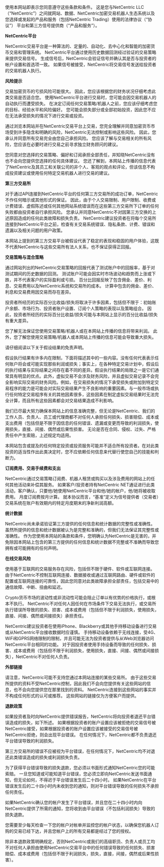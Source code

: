 使用本网站即表示您同意遵守这些条款和条件。 这是您与NetCentric LLC（“NetCentric”）之间就网站、数据、NetCentric加密交易机器人生态系统以及您选择或发起的产品和服务（包括NetCentric Trading）使用的法律协议（“协议”） 平台和第三方信号提供商（“产品和服务”）。 

**NetCentric平台** 

NetCentric交易平台是一种算法的、定量的、自动化、去中心化和智能的加密货币交易和管理系统。 NetCentric平台通过使用历史数据回测经过验证的交易策略来提供交易信号。 生成信号后，NetCentric会验证信号并确认其是否与投资者的帐户设置和首选项一致。 如果信号被接受，NetCentric将交易信号发送给投资者的交易机器人执行。

**风险提示**

交易加密货币的亏损风险可能很大。 因此，您应该根据您的财务状况仔细考虑此类交易是否适合您。 使用NetCentric平台进行交易时，您可能会因交易机器人的自动执行而遭受损失。 在决定订阅任何交易策略/机器人之前，您应该仔细考虑您的目标、经验水平和风险偏好。 您可能会损失部分或全部初始投资，因此您不应在无法承受损失的情况下进行交易或投资。 

通过浏览本网站并在NetCentric交易平台上交易，您完全理解并同意加密货币市场受到许多隐含和明确的风险，NetCentric无法控制或影响这些风险。 因此，您承认并同意所有交易完全由您自己承担风险。 您应该了解与交易相关的所有风险，您应该在必要时进行交易之前寻求独立财务顾问的建议。 

您同意对您选择的交易策略、偏好和订阅承担全部责任，并知晓NetCentric没有也不会向您提供您选择的任何具体建议。 您还了解到，本网站上传播的信息代表了NetCentric及其员工和关联公司的非个人、客观的观点和评论，但该信息不构成投资建议或使用任何特定交易机器人进行交易的建议。

**第三方交易所** 

对于通过API连接到NetCentric平台的任何第三方交易所的成功订单，NetCentric不作任何暗示或其他形式的保证。 因此，由于个人交易限制、用户限制、收费或计费错误、虚假陈述或任何其他网站系统错误而在这些第三方交易所下订单的任何失败都由投资者自行承担风险。 您承认并同意NetCentric不对因第三方交换的上述原因造成的任何此类故障和损失负责。 NetCentric建议投资者在将每个交易所连接到NetCentric平台之前，检查有关交易系统错误、隐私条款、计费、错误和遗漏以及相关问题的用户政策。 

本网站上提到的第三方交易平台被假设代表了稳定的表现和稳固的用户体验，这既不代表NetCentric与这些交易所有法人关系，也不保证获得正回报。  

**交易策略与混合策略**

通过网站列出的NetCentric交易策略的回报代表了测试账户中的回报率，基于对测试期间的历史数据的回测。 测试账户可能会因实时市场波动和趋势而上涨或下跌，并不代表客户的实际盈利或亏损。 百分比回报反映了包含佣金、差价、利息、交易费用以及NetCentric系统和交易所的成本。 计算中包含的佣金、差价、利息和交易费用因交易而存在差异。

投资者所经历的实际百分比收益/损失将取决于许多因素，包括但不限于：初始账户余额、市场行为、投资者账户设置、订阅个人策略的表现以及策略组合。 因此，投资者所经历的实际百分比收益/损失可能与本网站上显示的百分比收益/损失有重大差异。 

您了解无法保证您使用交易策略/机器人或在本网站上传播的信息将带来利润。 此外，您了解您使用交易策略/机器人或本网站上传播的信息可能会导致重大损失。



请仔细阅读以下关于假设结果的免责声明。



假设执行结果有许多内在限制，下面将描述其中的一些内容。没有任何代表表示任何账户将会或可能实现那些利润或损失；事实上，在各种特定交易计划中，假设后的执行结果与实际结果之间存在着不同的差异。假设执行结果的局限之一是它们通常具有明显的优点。此外，虚拟交易不会涉及财务风险，并且虚拟交易记录不会完全影响实际交易的财务风险。例如，在交易损失的情况下承受损失或附加到特定交易程序的能力是可能会对实际交易结果产生不良影响的重要因素。与一般市场或执行任何特定交易程序有关的其他因素很多，这些因素在制定虚拟交易结果时无法完全计算，而且所有这些因素都会对交易结果造成不利影响。

我们已尽最大努力确保本网站上的信息准确完整，但无论是NetCentric、我们的工作人员、负责人、员工或代理商都不对任何人承担任何损失、损害赔偿、成本或支出费用（包括但是不限于因信息的任何错误、遗漏或变更而导致的利润损失，使用损失，直接、间接、偶然或后果性损害。 无论是否在合同、侵权、过失、严格责任中产生索赔，上述规定均适用。

本网站包含或提及的任何特定投资或投资服务可能并不适合所有投资者。在对此类投资的适当性作出此类决定时，您不应依赖任何信息来代替行使您自己的技能和判断力。

**订阅费用、交易手续费和支出** 

NetCentric通过交易策略订阅费、机器人租赁或购买以及涉及费用的网站上的任何其他活动来补偿其服务。 如果客户/投资者持有NetCentric NET通证进行此类活动，客户确认，只要他/她使用NetCentric平台和他/她的帐户，他/她将被收取费用。 月度订阅费按月计算。 就本协议而言，“基准”定义为信号提供者（交易者）交易系统在账户有效期内的特定月度期末的净新利润高额。

**统计数据**

NetCentric尚未承诺验证第三方提供的任何信息和统计数据的完整性或准确性。 虽然所提供的信息和统计数据被认为是完整和准确的，但我们无法保证其完整性或准确性。 作为您使用本网站的条款和条件，您明确认为NetCentric是无害的，并免除因本网站上包含的第三方提供的任何信息和统计数据不完整或不准确而导致您拥有或可能拥有的任何声明。

**在线交易风险**

使用基于互联网的交易服务存在风险，包括但不限于硬件、软件或互联网连接。 由于NetCentric不控制互联网连接、数据接收或通过互联网路由、硬件或软件的配置或互联网连接的可靠性，因此您同意对此类故障承担全部责任，包括交易中的通信故障、中断、扭曲和延迟。 

Crypto货币市场的波动性或非流动性可能会阻止订单以有优势的价格执行，或根本不执行。 NetCentric不对任何人因任何在市场条件下交易无法执行，或交易所执行错误所导致的损失、损害、成本或费用（包括但不限于利润损失，使用损失，直接、间接、偶然或间接损失）承担责任。

NetCentric建议投资者在使用iPhone、Blackberry或其他手持移动设备进行交易或从NetCentric平台接收数据时应谨慎。 手持移动设备依赖于无线连接，受4G、WiFi和GPRS网络限制的限制，并且可能无法为投资者提供与从Web浏览器访问NetCentric平台相同的功能。 对于因投资者使用手持设备而导致的任何损失、损害、成本或费用（包括但不限于利润损失，使用损失，直接、间接、偶然或间接损失），NetCentric不对任何人负责。

**外部链接**

请注意，NetCentric可能不支持您通过本网站连接的某些交易所。 由于这些交易所提供的资料不受NetCentric控制，因此我们不会向您提供有关这些网站的信息，也不会向您提供您在那里找到的资料。 NetCentric连接到这些网站的事实并不构成任何形式的认可或推荐。 这些网站的链接仅为方便客户而提供。

**退款政策**

如果投资者及时向NetCentric提供错误报告，NetCentric将向投资者退还平台错误造成的损失，如下所述。 如果根据投资者的账户设置应该被拒绝的交易信号被NetCentric接受，如果根据投资者的账户设置应该被接受的交易信号被NetCentric拒绝，则会出现平台错误。 在任何情况下，NetCentric都不负责退还平台错误导致的利润损失。

第三方交易所的错误不应被视为平台错误，在任何情况下，NetCentric均不对退还此类错误造成的损失或利润损失负责。

为了获得平台错误导致的损失退款，您必须以书面形式通知NetCentric您的可能索赔。 一旦您知道或可能知道平台错误，您必须立即向NetCentric发送书面通知，但无论如何，不得迟于平台错误发生后二十四小时。 如果NetCentric在平台错误发生后的二十四小时内未收到您的通知，则对平台错误导致的任何损失不承担任何责任。

如果NetCentric确认您的帐户发生了平台错误，并且您在二十四小时内向NetCentric提供了所需的通知，您将收到由平台错误（不包括利润损失）导致的损失退款。

您需要至少每天检查一下您的帐户对帐单并监控您的帐户状态，以确保您机器人订购的交易已经下达，并且您帐户上的所有交易都是经过了您的授权。

除非本退款政策明确规定，否则NetCentric或我们的高级职员、负责人或员工均不对任何人承担由使用NetCentric交易平台中的任何错误导致的任何损失、损害赔偿、成本或费用（包括但不限于利润损失，损失，直接，间接，偶然或后果性损害）。